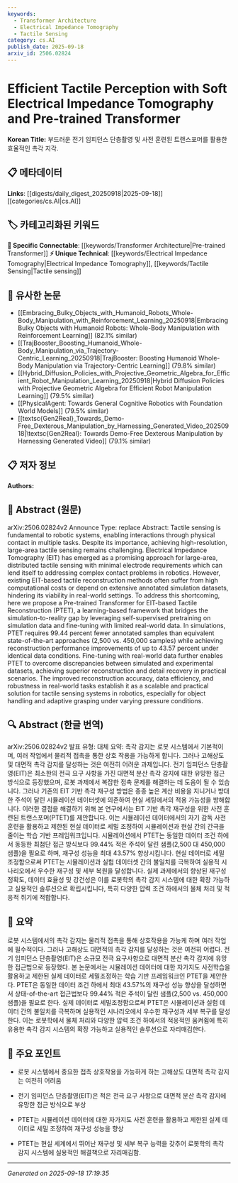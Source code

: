 ```yaml
---
keywords:
  - Transformer Architecture
  - Electrical Impedance Tomography
  - Tactile Sensing
category: cs.AI
publish_date: 2025-09-18
arxiv_id: 2506.02824
---
```


<!-- KEYWORD_LINKING_METADATA:
{
  "processed_timestamp": "2025-09-22 22:31:17.456289",
  "vocabulary_version": "1.0",
  "selected_keywords": [
    "Transformer Architecture",
    "Electrical Impedance Tomography",
    "Tactile Sensing"
  ],
  "rejected_keywords": [
    "Self-Supervised Learning"
  ],
  "similarity_scores": {
    "Transformer Architecture": 0.8,
    "Electrical Impedance Tomography": 0.78,
    "Tactile Sensing": 0.77
  },
  "extraction_method": "AI_prompt_based",
  "budget_applied": true
}
-->


# Efficient Tactile Perception with Soft Electrical Impedance Tomography and Pre-trained Transformer

**Korean Title:** 부드러운 전기 임피던스 단층촬영 및 사전 훈련된 트랜스포머를 활용한 효율적인 촉각 지각.

## 📋 메타데이터

**Links**: [[digests/daily_digest_20250918|2025-09-18]]   [[categories/cs.AI|cs.AI]]

## 🏷️ 카테고리화된 키워드
**🔗 Specific Connectable**: [[keywords/Transformer Architecture|Pre-trained Transformer]]
**⚡ Unique Technical**: [[keywords/Electrical Impedance Tomography|Electrical Impedance Tomography]], [[keywords/Tactile Sensing|Tactile sensing]]

## 🔗 유사한 논문
- [[Embracing_Bulky_Objects_with_Humanoid_Robots_Whole-Body_Manipulation_with_Reinforcement_Learning_20250918|Embracing Bulky Objects with Humanoid Robots: Whole-Body Manipulation with Reinforcement Learning]] (82.1% similar)
- [[TrajBooster_Boosting_Humanoid_Whole-Body_Manipulation_via_Trajectory-Centric_Learning_20250918|TrajBooster: Boosting Humanoid Whole-Body Manipulation via Trajectory-Centric Learning]] (79.8% similar)
- [[Hybrid_Diffusion_Policies_with_Projective_Geometric_Algebra_for_Efficient_Robot_Manipulation_Learning_20250918|Hybrid Diffusion Policies with Projective Geometric Algebra for Efficient Robot Manipulation Learning]] (79.5% similar)
- [[PhysicalAgent: Towards General Cognitive Robotics with Foundation World Models]] (79.5% similar)
- [[textsc{Gen2Real}_Towards_Demo-Free_Dexterous_Manipulation_by_Harnessing_Generated_Video_20250918|\textsc{Gen2Real}: Towards Demo-Free Dexterous Manipulation by Harnessing Generated Video]] (79.1% similar)

## 📋 저자 정보

**Authors:** 

## 📄 Abstract (원문)

arXiv:2506.02824v2 Announce Type: replace 
Abstract: Tactile sensing is fundamental to robotic systems, enabling interactions through physical contact in multiple tasks. Despite its importance, achieving high-resolution, large-area tactile sensing remains challenging. Electrical Impedance Tomography (EIT) has emerged as a promising approach for large-area, distributed tactile sensing with minimal electrode requirements which can lend itself to addressing complex contact problems in robotics. However, existing EIT-based tactile reconstruction methods often suffer from high computational costs or depend on extensive annotated simulation datasets, hindering its viability in real-world settings. To address this shortcoming, here we propose a Pre-trained Transformer for EIT-based Tactile Reconstruction (PTET), a learning-based framework that bridges the simulation-to-reality gap by leveraging self-supervised pretraining on simulation data and fine-tuning with limited real-world data. In simulations, PTET requires 99.44 percent fewer annotated samples than equivalent state-of-the-art approaches (2,500 vs. 450,000 samples) while achieving reconstruction performance improvements of up to 43.57 percent under identical data conditions. Fine-tuning with real-world data further enables PTET to overcome discrepancies between simulated and experimental datasets, achieving superior reconstruction and detail recovery in practical scenarios. The improved reconstruction accuracy, data efficiency, and robustness in real-world tasks establish it as a scalable and practical solution for tactile sensing systems in robotics, especially for object handling and adaptive grasping under varying pressure conditions.

## 🔍 Abstract (한글 번역)

arXiv:2506.02824v2 발표 유형: 대체
요약: 촉각 감지는 로봇 시스템에서 기본적이며, 여러 작업에서 물리적 접촉을 통한 상호 작용을 가능하게 합니다. 그러나 고해상도 및 대면적 촉각 감지를 달성하는 것은 여전히 어려운 과제입니다. 전기 임피던스 단층촬영(EIT)은 최소한의 전극 요구 사항을 가진 대면적 분산 촉각 감지에 대한 유망한 접근 방식으로 등장했으며, 로봇 과제에서 복잡한 접촉 문제를 해결하는 데 도움이 될 수 있습니다. 그러나 기존의 EIT 기반 촉각 재구성 방법은 종종 높은 계산 비용을 지니거나 방대한 주석이 달린 시뮬레이션 데이터셋에 의존하여 현실 세팅에서의 적용 가능성을 방해합니다. 이러한 결점을 해결하기 위해 본 연구에서는 EIT 기반 촉각 재구성을 위한 사전 훈련된 트랜스포머(PTET)를 제안합니다. 이는 시뮬레이션 데이터에서의 자기 감독 사전 훈련을 활용하고 제한된 현실 데이터로 세밀 조정하여 시뮬레이션과 현실 간의 간극을 줄이는 학습 기반 프레임워크입니다. 시뮬레이션에서 PTET는 동일한 데이터 조건 하에서 동등한 최첨단 접근 방식보다 99.44% 적은 주석이 달린 샘플(2,500 대 450,000 샘플)을 필요로 하며, 재구성 성능을 최대 43.57% 향상시킵니다. 현실 데이터로 세밀 조정함으로써 PTET는 시뮬레이션과 실험 데이터셋 간의 불일치를 극복하여 실용적 시나리오에서 우수한 재구성 및 세부 복원을 달성합니다. 실제 과제에서의 향상된 재구성 정확도, 데이터 효율성 및 강건성은 이를 로봇학의 촉각 감지 시스템에 대한 확장 가능하고 실용적인 솔루션으로 확립시킵니다, 특히 다양한 압력 조건 하에서의 물체 처리 및 적응적 쥐기에 적합합니다.

## 📝 요약

로봇 시스템에서의 촉각 감지는 물리적 접촉을 통해 상호작용을 가능케 하며 여러 작업에 필수적이다. 그러나 고해상도 대면적의 촉각 감지를 달성하는 것은 여전히 어렵다. 전기 임피던스 단층촬영(EIT)은 소규모 전극 요구사항으로 대면적 분산 촉각 감지에 유망한 접근법으로 등장했다. 본 논문에서는 시뮬레이션 데이터에 대한 자가지도 사전학습을 활용하고 제한된 실제 데이터로 세밀조정하는 학습 기반 프레임워크인 PTET을 제안한다. PTET은 동일한 데이터 조건 하에서 최대 43.57%의 재구성 성능 향상을 달성하면서 상태-of-the-art 접근법보다 99.44% 적은 주석이 달린 샘플(2,500 vs. 450,000 샘플)을 필요로 한다. 실제 데이터로 세밀조정함으로써 PTET은 시뮬레이션과 실험 데이터 간의 불일치를 극복하며 실용적인 시나리오에서 우수한 재구성과 세부 복구를 달성한다. 이는 로봇학에서 물체 처리와 다양한 압력 조건 하에서의 적응적인 움켜쥠에 특히 유용한 촉각 감지 시스템의 확장 가능하고 실용적인 솔루션으로 자리매김한다.

## 🎯 주요 포인트

- 로봇 시스템에서 중요한 접촉 상호작용을 가능하게 하는 고해상도 대면적 촉각 감지는 여전히 어려움

- 전기 임피던스 단층촬영(EIT)은 적은 전극 요구 사항으로 대면적 분산 촉각 감지에 유망한 접근 방식으로 부상

- PTET는 시뮬레이션 데이터에 대한 자가지도 사전 훈련을 활용하고 제한된 실제 데이터로 세밀 조정하여 재구성 성능을 향상

- PTET는 현실 세계에서 뛰어난 재구성 및 세부 복구 능력을 갖추어 로봇학의 촉각 감지 시스템에 실용적인 해결책으로 자리매김함.

---

*Generated on 2025-09-18 17:19:35*